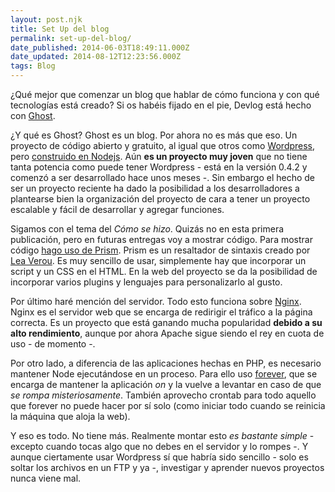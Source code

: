 ```yaml
---
layout: post.njk
title: Set Up del blog
permalink: set-up-del-blog/
date_published: 2014-06-03T18:49:11.000Z
date_updated: 2014-08-12T12:23:56.000Z
tags: Blog
---
```


¿Qué mejor que comenzar un blog que hablar de cómo funciona y con qué tecnologías está creado? Si os habéis fijado en el pie, Devlog está hecho con [Ghost](https://ghost.org/).

¿Y qué es Ghost? Ghost es un blog. Por ahora no es más que eso. Un proyecto de código abierto y gratuito, al igual que otros como [Wordpress](https://wordpress.org/), pero [construido en Nodejs](http://nodejs.org/). Aún **es un proyecto muy joven** que no tiene tanta potencia como puede tener Wordpress - está en la versión 0.4.2 y comenzó a ser desarrollado hace unos meses -. Sin embargo el hecho de ser un proyecto reciente ha dado la posibilidad a los desarrolladores a plantearse bien la organización del proyecto de cara a tener un proyecto escalable y fácil de desarrollar y agregar funciones.

Sigamos con el tema del *Cómo se hizo*. Quizás no en esta primera publicación, pero en futuras entregas voy a mostrar código. Para mostrar código [hago uso de Prism](http://prismjs.com/). Prism es un resaltador de sintaxis creado por [Lea Verou](http://lea.verou.me/). Es muy sencillo de usar, simplemente hay que incorporar un script y un CSS en el HTML. En la web del proyecto se da la posibilidad de incorporar varios plugins y lenguajes para personalizarlo al gusto.

Por último haré mención del servidor. Todo esto funciona sobre [Nginx](http://nginx.org/). Nginx es el servidor web que se encarga de redirigir el tráfico a la página correcta. Es un proyecto que está ganando mucha popularidad **debido a su alto rendimiento**, aunque por ahora Apache sigue siendo el rey en cuota de uso - de momento -.

Por otro lado, a diferencia de las aplicaciones hechas en PHP, es necesario mantener Node ejecutándose en un proceso. Para ello uso [forever](https://github.com/nodejitsu/forever), que se encarga de mantener la aplicación *on* y la vuelve a levantar en caso de que *se rompa misteriosamente*. También aprovecho crontab para todo aquello que forever no puede hacer por sí solo (como iniciar todo cuando se reinicia la máquina que aloja la web).

Y eso es todo. No tiene más. Realmente montar esto *es bastante simple* - excepto cuando tocas algo que no debes en el servidor y lo rompes -. Y aunque ciertamente usar Wordpress sí que habría sido sencillo - solo es soltar los archivos en un FTP y ya -, investigar y aprender nuevos proyectos nunca viene mal.
